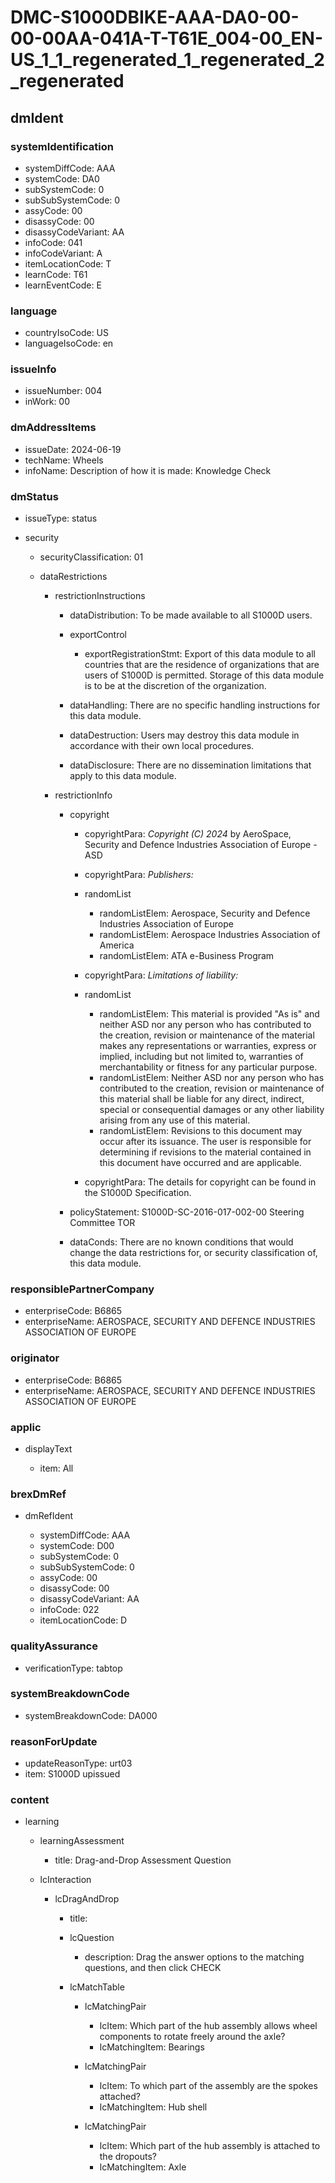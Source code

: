 # DMC-S1000DBIKE-AAA-DA0-00-00-00AA-041A-T-T61E_004-00_EN-US_1_1_regenerated_1_regenerated_2_regenerated

## dmIdent

### systemIdentification

*   systemDiffCode: AAA
*   systemCode: DA0
*   subSystemCode: 0
*   subSubSystemCode: 0
*   assyCode: 00
*   disassyCode: 00
*   disassyCodeVariant: AA
*   infoCode: 041
*   infoCodeVariant: A
*   itemLocationCode: T
*   learnCode: T61
*   learnEventCode: E

### language

*   countryIsoCode: US
*   languageIsoCode: en

### issueInfo

*   issueNumber: 004
*   inWork: 00

### dmAddressItems

*   issueDate: 2024-06-19
*   techName: Wheels
*   infoName: Description of how it is made: Knowledge Check

### dmStatus

*   issueType: status

*   security

    *   securityClassification: 01

    *   dataRestrictions

        *   restrictionInstructions

            *   dataDistribution: To be made available to all S1000D users.
            *   exportControl

                *   exportRegistrationStmt: Export of this data module to all countries that are the residence of organizations that are users of S1000D is permitted. Storage of this data module is to be at the discretion of the organization.
            *   dataHandling: There are no specific handling instructions for this data module.
            *   dataDestruction: Users may destroy this data module in accordance with their own local procedures.
            *   dataDisclosure: There are no dissemination limitations that apply to this data module.

        *   restrictionInfo

            *   copyright

                *   copyrightPara: *Copyright (C) 2024* by AeroSpace, Security and Defence Industries Association of Europe - ASD
                *   copyrightPara: *Publishers:*
                *   randomList

                    *   randomListElem: Aerospace, Security and Defence Industries Association of Europe
                    *   randomListElem: Aerospace Industries Association of America
                    *   randomListElem: ATA e-Business Program
                *   copyrightPara: *Limitations of liability:*
                *   randomList

                    *   randomListElem: This material is provided "As is" and neither ASD nor any person who has contributed to the creation, revision or maintenance of the material makes any representations or warranties, express or implied, including but not limited to, warranties of merchantability or fitness for any particular purpose.
                    *   randomListElem: Neither ASD nor any person who has contributed to the creation, revision or maintenance of this material shall be liable for any direct, indirect, special or consequential damages or any other liability arising from any use of this material.
                    *   randomListElem: Revisions to this document may occur after its issuance. The user is responsible for determining if revisions to the material contained in this document have occurred and are applicable.
                *   copyrightPara: The details for copyright can be found in the S1000D Specification.

            *   policyStatement: S1000D-SC-2016-017-002-00 Steering Committee TOR
            *   dataConds: There are no known conditions that would change the data restrictions for, or security classification of, this data module.

### responsiblePartnerCompany

*   enterpriseCode: B6865
*   enterpriseName: AEROSPACE, SECURITY AND DEFENCE INDUSTRIES ASSOCIATION OF EUROPE

### originator

*   enterpriseCode: B6865
*   enterpriseName: AEROSPACE, SECURITY AND DEFENCE INDUSTRIES ASSOCIATION OF EUROPE

### applic

*   displayText

    *   item: All

### brexDmRef

*   dmRefIdent

    *   systemDiffCode: AAA
    *   systemCode: D00
    *   subSystemCode: 0
    *   subSubSystemCode: 0
    *   assyCode: 00
    *   disassyCode: 00
    *   disassyCodeVariant: AA
    *   infoCode: 022
    *   itemLocationCode: D

### qualityAssurance

*   verificationType: tabtop

### systemBreakdownCode

*   systemBreakdownCode: DA000

### reasonForUpdate

*   updateReasonType: urt03
*   item: S1000D upissued

### content

*   learning

    *   learningAssessment

        *   title: Drag-and-Drop Assessment Question

    *   lcInteraction

        *   lcDragAndDrop

            *   title: 
            *   lcQuestion

                *   description: Drag the answer options to the matching questions, and then click CHECK
            *   lcMatchTable

                *   lcMatchingPair

                    *   lcItem: Which part of the hub assembly allows wheel components to rotate freely around the axle?
                    *   lcMatchingItem: Bearings
                *   lcMatchingPair

                    *   lcItem: To which part of the assembly are the spokes attached?
                    *   lcMatchingItem: Hub shell
                *   lcMatchingPair

                    *   lcItem: Which part of the hub assembly is attached to the dropouts?
                    *   lcMatchingItem: Axle